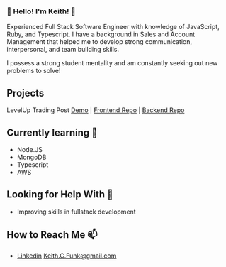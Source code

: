 ### 👋 Hello! I'm Keith! 👋
Experienced Full Stack Software Engineer with knowledge of JavaScript, Ruby, and Typescript. I have a background in Sales and Account Management that helped me to develop strong communication, interpersonal, and team building skills.

I possess a strong student mentality and am constantly seeking out new problems to solve! 

## Projects
LevelUp Trading Post [Demo](https://youtu.be/zo203HeqSaw) | [Frontend Repo](https://github.com/Sunset05/level-up-frontend/edit/main/README.md) | [Backend Repo](https://github.com/Sunset05/level_up_backend)

## Currently learning 🌱
  - Node.JS
  - MongoDB
  - Typescript
  - AWS

## Looking for Help With 🤔
  - Improving skills in fullstack development
 
## How to Reach Me 📫
  - [Linkedin](https://www.linkedin.com/in/keith-funk/)
  Keith.C.Funk@gmail.com
<!--  
**Sunset05/Sunset05** is a ✨ _special_ ✨ repository because its `README.md` (this file) appears on your GitHub profile.

Here are some ideas to get you started:

- 🔭 I’m currently working on ...
- 🌱 I’m currently learning ...
- 👯 I’m looking to collaborate on ...
- 🤔 I’m looking for help with ...
- 💬 Ask me about ...
- 📫 How to reach me: ...
- 😄 Pronouns: ...
- ⚡ Fun fact: ...
-->
